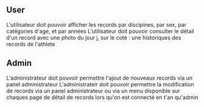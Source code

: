 ## User

L'utilisateur doit pouvoir afficher les records par discipines, par sex, par catégories d'age, et par années
L'utilisateur doit pouvoir consulter le détail d'un record avec une photo du jour j, sur le coté : une historiques des
records de l'athlete

## Admin

L'administrateur doit pouvoir permettre l'ajout de nouveaux records via un panel administrateur
L'administrateir doit pouvoir permettre la modification de records via un panel administrateur ou via un menu disponible
sur chaques page de détail de records lors qu'on est connecté en t'an qu'admin
